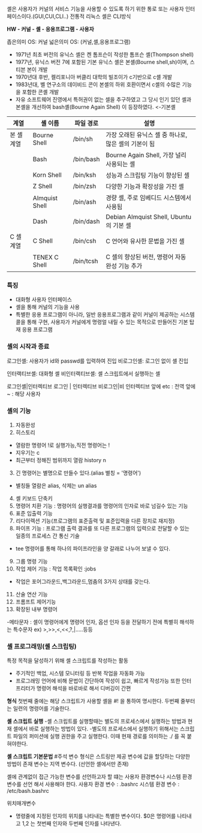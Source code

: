 셸은 사용자가 커널의 서비스 기능을 사용할 수 있도록 하기 위한 통로 또는 사용자 인터페이스이다.(GUI,CUI,CLI..) 전통적 리눅스 셸은 CLI방식

**HW - 커널 - 셸 - 응용프로그램 - 사용자**

좁은의미 OS: 커널
넓은의미 OS: (커널,셸,응용프로그램)

- 1971년 최초 버전의 유닉스 셸은 켄 톰프슨이 작성한 톰프슨 셸(Thompson shell)
- 1977년, 유닉스 버전 7에 포함된 기본 유닉스 셸은 본셸(Bourne shell,sh)이며, 스티븐 본이 개발
- 1970년대 후반, 켈리포니아 버클리 대학의 빌조이가 c기반으로 c셸 개발
- 1983년대, 벨 연구소의 데이비드 콘이 본셸의 하위 호환이면서 c셸의 수많은 기능을 포함한 콘셸 개발
- 자유 소프트웨어 진영에서 특허권이 없는 셀을 추구하였고 그 당시 인기 있던 셸과 본셸을 개선하여 bash셸(Bourne Again Shell) 이 등장하였다. <-기본셸

| 계열     | 셸 이름           | 파일 경로     | 설명                                  |
| ------ | -------------- | --------- | ----------------------------------- |
| 본 셸 계열 | Bourne Shell   | /bin/sh   | 가장 오래된 유닉스 셸 중 하나로, 많은 셸의 기본이 됨     |
|        | Bash           | /bin/bash | Bourne Again Shell, 가장 널리 사용되는 셸    |
|        | Korn Shell     | /bin/ksh  | 성능과 스크립팅 기능이 향상된 셸                  |
|        | Z Shell        | /bin/zsh  | 다양한 기능과 확장성을 가진 셸                   |
|        | Almquist Shell | /bin/ash  | 경량 셸, 주로 임베디드 시스템에서 사용됨             |
|        | Dash           | /bin/dash | Debian Almquist Shell, Ubuntu의 기본 셸 |
| C 셸 계열 | C Shell        | /bin/csh  | C 언어와 유사한 문법을 가진 셸                  |
|        | TENEX C Shell  | /bin/tcsh | C 셸의 향상된 버전, 명령어 자동 완성 기능 추가        |

### 특징
- 대화형 사용자 인터페이스
- 셸을 통해 커널의 기능을 사용
- 특별한 응용 프로그램이 아니라, 일반 응용프로그램과 같이 커널이 제공하는 시스템 콜을 통해 구현, 사용자가 커널에게 명령얼 내릴 수 있는 목적으로 만들어진 기본 탑재 응용 프로그램

### 셸의 시작과 종료
로그인셸: 사용자가 id와 passwd를 입력하여 진입
비로그인셸: 로그인 없이 셸 진입

인터랙티브셸: 대화형 셸
비인터랙티브셸: 셸 스크립트에서 실행하는 셸

로그인셸|인터렉티브 로그인 | 인터렉티브 비로그인|비 인터렉티브
앞에 etc : 전역
앞에 ~ : 해당 사용자

### 셸의 기능
1. 자동완성
2. 히스토리
- 열람한 명령어 !로 실행가능,직전 명령어는 !
- 지우기는 c
- 최근부터 정해진 범위까지 열람 history n

3. 긴 명령어는 별명으로 만들수 있다.(alias 별칭 = '명령어')
- 별칭들 열람은 alias, 삭제는 un alias
4. 셸 키보드 단축키
5. 명령어 치환 기능 : 명령어의 실행결과를 명령어의 인자로 바로 넘길수 있는 기능
6. 표준 입출력 기능 
7. 리다이렉션 기능(프로그램의 표준출력 및 표준입력을 다른 장치로 재지정)
8. 파이프 기능 : 프로그램 출력 결과를 또 다른 프로그램의 입력으로 전달할 수 있는 일종의 프로세스 간 통신 기술
- tee 명령어를 통해 하나의 파이프라인을 양 갈래로 나누어 보낼 수 있다.
9. 그룹 명령 기능
10. 작업 제어 기능 : 작업 목록확인 :jobs
- 작업은 포어그라운드,백그라운드,멈춤의 3가지 상태를 갖는다.
11. 산술 연산 기능
12. 프롬프트 제어기능
13. 확장된 내부 명령어 

-메타문자 : 셸이 명령어에게 명령어 인자, 옵션 인자 등을 전달하기 전에 특별히 해석하는 특수문자
ex) >,>>,<,<<,?,|.....등등

### 셸 프로그래밍(셸 스크립팅)
특정 목적을 달성하기 위해 셸 스크립트를 작성하는 활동

- 주기적인 백업, 시스템 모니터링 등 반복 작업을 자동화 가능
- 프로그래밍 언어에 비해 문법이 간단하여 작성이 쉽고, 빠르게 작성가능  또한 인터프리터가 명령어 해석을 바로바로 해서 디버깅이 간편

 
**형식**
첫번째 줄에는 해당 스크립트가 사용할 셸을 #! 을 통하여 명시한다.
두번째 줄부터는 일련의 명령어를 기술한다.

**셸 스크립트 실행**
-셸 스크립트를 실행할때는  별도의 프로세스에서 실행하는 방법과 현재 셸에서 바로 실행하는 방법이 있다. 
-별도의 프로세스에서 실행하기 위해서는 스크립트 파일의 퍼미션에 실행 권한을 주고 실행한다. 이때 현재 경로를 의미하는 ./ 를 꼭 붙혀야한다.

**셸 스크립트 기본문법**
#주석
변수 형식은 스트링만 제공
변수에 값을 할당하는 다양한 방법이 존재
변수는 지역 변수다. (선언한 셸에서만 존재)

셸에 관계없이 접근 가능한 변수를 선언하고자 할 떄는 사용자 환경변수나 시스템 환경변수를 선언 해서 사용해야 한다.
사용자 환경 변수 :  .bashrc
시스템 환경 변수 : /etc/bash.bashrc

위치매개변수
- 명령줄에 지정된 인자의 위치를 나타내는 특별한 변수이다. $0은 명령어를 나타내고 $1,$2 는 첫번째 인자와 두번째 인자를 나타낸다. 